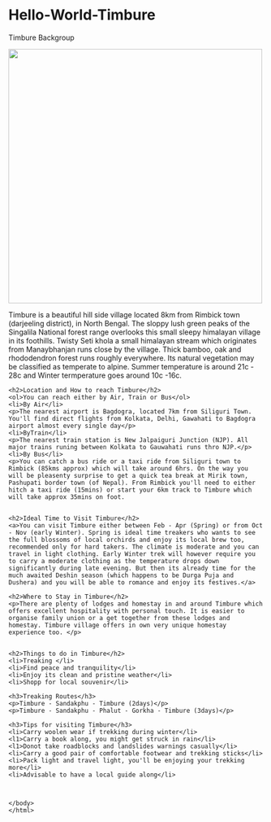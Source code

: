 # Hello-World-Timbure
<DOCTYPE html>
  <html>
  <head>
    <meta charset="utf-8
    <title>TIMBURE TREK</title>
  </head>
                   
  <Style>
  h1 {
  color:blue;
  }
  
  h2 {
  color:blue;
  }
  
  h3 {
  color:blue;
  }
  
  body {
  color:purple;
  }
 #tim-bure {
 background-color:yellow;
 }
 
 </style>
 
 
  
  <h1>TIMBURE TREK</h1>
  <h2 id="tim-bure">Timbure Backgroup</h2>
  
   <img src="https://encrypted-tbn0.gstatic.com/images?q=tbn:ANd9GcQdZmfS7jTouMbOf7ISrZkozJh5c8zqkSoi7UyhiNva9mZOSmvz3Q" width="500"></p>
    
  <p>Timbure is a beautiful hill side village located 8km from Rimbick town (darjeeling district), in North Bengal. The sloppy lush green peaks of the  Singalila National forest range overlooks this small sleepy himalayan village in its foothills. Twisty Seti khola a small himalayan stream which originates from Manaybhanjan runs close by the village. Thick bamboo, oak and rhododendron forest runs roughly everywhere. Its natural vegetation may be classified as temperate to alpine. Summer temperature is around 21c - 28c and Winter termperature goes around 10c -16c.
   
   
    <h2>Location and How to reach Timbure</h2>
    <ol>You can reach either by Air, Train or Bus</ol>
    <li>By Air</li>
    <p>The nearest airport is Bagdogra, located 7km from Siliguri Town. You'll find direct flights from Kolkata, Delhi, Gawahati to Bagdogra airport almost every single day</p>
    <li>ByTrain</li>
    <p>The nearest train station is New Jalpaiguri Junction (NJP). All major trains runing between Kolkata to Gauwahati runs thro NJP.</p>
    <li>By Bus</li>
    <p>You can catch a bus ride or a taxi ride from Siliguri town to Rimbick (85kms approx) which will take around 6hrs. On the way you will be pleasenty surprise to get a quick tea break at Mirik town, Pashupati border town (of Nepal). From Rimbick you'll need to either hitch a taxi ride (15mins) or start your 6km track to Timbure which will take approx 35mins on foot.
    
    
    <h2>Ideal Time to Visit Timbure</h2>
    <a>You can visit Timbure either between Feb - Apr (Spring) or from Oct - Nov (early Winter). Spring is ideal time treakers who wants to see the full blossoms of local orchirds and enjoy its local brew too, recommended only for hard takers. The climate is moderate and you can travel in light clothing. Early Winter trek will however require you to carry a moderate clothing as the temperature drops down significantly during late evening. But then its already time for the much awaited Deshin season (which happens to be Durga Puja and Dushera) and you will be able to romance and enjoy its festives.</a>
    
    <h2>Where to Stay in Timbure</h2>
    <p>There are plenty of lodges and homestay in and around Timbure which offers excellent hospitality with personal touch. It is easier to organise family union or a get together from these lodges and homestay. Timbure village offers in own very unique homestay experience too. </p>
  
    
    <h2>Things to do in Timbure</h2>
    <li>Treaking </li>
    <li>Find peace and tranquility</li>
    <li>Enjoy its clean and pristine weather</li>
    <li>Shopp for local souvenir</li>
    
    <h3>Treaking Routes</h3>
    <p>Timbure - Sandakphu - Timbure (2days)</p>
    <p>Timbure - Sandakphu - Phalut - Gorkha - Timbure (3days)</p>
    
    <h3>Tips for visiting Timbure</h3>
    <li>Carry woolen wear if trekking during winter</li>
    <l1>Carry a book along, you might get struck in rain</li>
    <l1>Donot take roadblocks and landslides warnings casually</li>
    <li>Carry a good pair of comfortable footwear and trekking sticks</li>
    <li>Pack light and travel light, you'll be enjoying your trekking more</li>
    <li>Advisable to have a local guide along</li>
    
    
    
    </body>
    </html>
    
    
    
    









  
